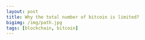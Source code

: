 ```yaml
---
layout: post
title: Why the total number of bitcoin is limited?
bigimg: /img/path.jpg
tags: [blockchain, bitcoin]
---
```


